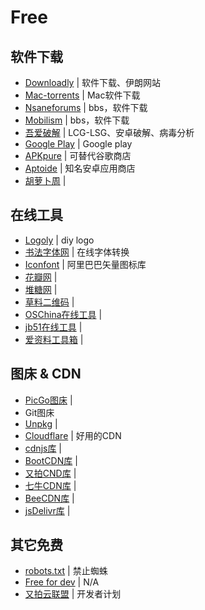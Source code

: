 # Free

## 软件下载

- [Downloadly](https://downloadly.ir/) | 软件下载、伊朗网站
- [Mac-torrents](https://mac-torrents.io/) | Mac软件下载
- [Nsaneforums](https://nsaneforums.com/forum/48-software-updates/) | bbs，软件下载
- [Mobilism](https://forum.mobilism.org/viewforum.php?f=399) | bbs，软件下载
- [吾爱破解](https://www.52pojie.cn/) | LCG-LSG、安卓破解、病毒分析
- [Google Play](https://play.google.com/) | Google play
- [APKpure](https://apkpure.com/cn/) | 可替代谷歌商店
- [Aptoide](https://aptoide.com/) | 知名安卓应用商店
- [胡萝卜周](https://www.carrotchou.com/) | 

## 在线工具

- [Logoly](https://www.logoly.pro/) | diy logo
- [书法字体网](http://www.diyiziti.com/) | 在线字体转换
- [Iconfont](https://www.iconfont.cn/) | 阿里巴巴矢量图标库
- [花瓣网](https://huaban.com/) | 
- [堆糖网](https://www.duitang.com/) | 
- [草料二维码](https://cli.im/) | 
- [OSChina在线工具](https://tool.oschina.net/) | 
- [jb51在线工具](http://tools.jb51.net/) | 
- [爱资料工具箱](http://www.toolnb.com/) | 

## 图床 & CDN 

- [PicGo图床](https://github.com/Molunerfinn/PicGo) | 
- Git图床
- [Unpkg](https://unpkg.com/) | 
- [Cloudflare](https://www.cloudflare.com/zh-cn/) | 好用的CDN
- [cdnjs库](https://cdnjs.net/) | 
- [BootCDN库](https://www.bootcdn.cn/) | 
- [又拍CND库](http://jscdn.upai.com/) | 
- [七牛CDN库](https://www.staticfile.org/) | 
- [BeeCDN库](https://www.beecdn.com/) | 
- [jsDelivr库](https://www.jsdelivr.com/) | 

## 其它免费

- [robots.txt](http://www.robotstxt.org/) | 禁止蜘蛛
- [Free for dev](https://free-for.dev/) | N/A
- [又拍云联盟](https://www.upyun.com/league) | 开发者计划